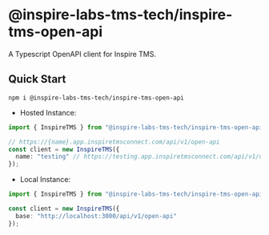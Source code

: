 # @inspire-labs-tms-tech/inspire-tms-open-api

A Typescript OpenAPI client for Inspire TMS.

## Quick Start

```shell
npm i @inspire-labs-tms-tech/inspire-tms-open-api
```

- Hosted Instance:

```typescript
import { InspireTMS } from "@inspire-labs-tms-tech/inspire-tms-open-api";

// https://{name}.app.inspiretmsconnect.com/api/v1/open-api
const client = new InspireTMS({
  name: "testing" // https://testing.app.inspiretmsconnect.com/api/v1/open-api
});
```

- Local Instance:

```typescript
import { InspireTMS } from "@inspire-labs-tms-tech/inspire-tms-open-api";

const client = new InspireTMS({
  base: "http://localhost:3000/api/v1/open-api"
});
```